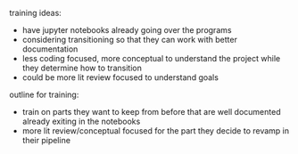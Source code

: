 training ideas:
- have jupyter notebooks already going over the programs
- considering transitioning so that they can work with better documentation
- less coding focused, more conceptual to understand the project while they determine how to transition
- could be more lit review focused to understand goals

outline for training:
- train on parts they want to keep from before that are well documented already exiting in the notebooks
- more lit review/conceptual focused for the part they decide to revamp in their pipeline
